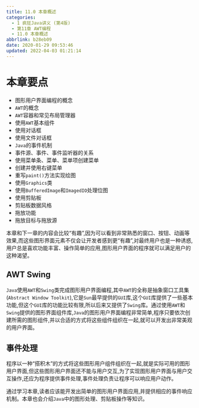 ```yaml
---
title: 11.0 本章概述
categories: 
  - 1 疯狂Java讲义 (第4版)
  - 第11章 AWT编程
  - 11.0 本章概述
abbrlink: b28eb09
date: 2020-01-29 09:53:46
updated: 2022-04-03 01:21:14
---
```

# 本章要点
- 图形用户界面编程的概念
- `AWT`的概念
- `AWT`容器和常见布局管理器
- 使用`AWT`基本组件
- 使用对话框
- 使用文件对话框
- `Java`的事件机制
- 事件源、事件、事件监听器的关系
- 使用菜单条、菜单、菜单项创建菜单
- 创建并使用右键菜单
- 重写`paint()`方法实现绘图
- 使用`Graphics`类
- 使用`BufferedImage`和`ImagedIO`处理位图
- 使用剪贴板
- 剪贴板数据风格
- 拖放功能
- 拖放目标与拖放源

本章和下一章的内容会比较“有趣”,因为可以看到非常熟悉的窗口、按钮、动画等效果,而这些图形界面元素不仅会让开发者感到更“有趣”,对最终用户也是一种诱惑,用户总是喜欢功能丰富、操作简单的应用,图形用户界面的程序就可以满足用户的这种渴望。
## AWT Swing
`Java`使用`AWT`和`Swing`类完成图形用户界面编程,其中`AWT`的全称是抽象窗口工具集(`Abstract Window Toolkit`),它是`Sun`最早提供的`GUI`库,这个`GUI`库提供了一些基本功能,但这个`GUI`库的功能比较有限,所以后来又提供了`Swing`库。通过使用`AWT`和`Swing`提供的图形界面组件库,`Java`的图形用户界面编程非常简单,程序只要依次创建所需的图形组件,并以合适的方式将这些组件组织在一起,就可以开发出非常美观的用户界面。
## 事件处理
程序以一种“搭积木”的方式将这些图形用户组件组织在一起,就是实际可用的图形用户界面,但这些图形用户界面还不能与用户交互,为了实现图形用户界面与用户交互操作,还应为程序提供事件处理,事件处理负责让程序可以响应用户动作。

通过学习本章,读者应该能开发出简单的图形用户界面应用,并提供相应的事件响应机制。本章也会介绍`Java`中的图形处理、剪贴板操作等知识。
